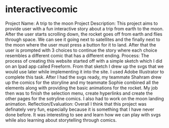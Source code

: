 # interactivecomic

Project Name: A trip to the moon
Project Description: This project aims to provide user with a fun interactive story about a trip from earth to the moon. After the user starts scrolling down, the rocket goes off from earth and flies through space. We can see it going next to satellites and the finally next to the moon where the user must press a button for it to land. After that the user is prompted with 3 choices to continue the story where each choice resembles a different comic that has a different ending.
Process: The process of creating this website started off with a simple sketch which I did on an Ipad app called Freeform. From that sketch I drew up the svgs that we would use later while implementing it into the site. I used Adobe Illustrator to complete this task. After I had the svgs ready, my teammate Shahram drew up the comics for the storyline and my teammate Sophie combined all the elements along with providing the basic animations for the rocket. My job then was to finish the selection menu, create hyperlinks and create the other pages for the sotryline comics. I also had to work on the moon landing animation.
Reflection/Evaluation: Overall I think that this project was definately very fun, especially because it is something that I have never done before. It was interesting to see and learn how we can play with svgs while also learning about storytelling through comics.

